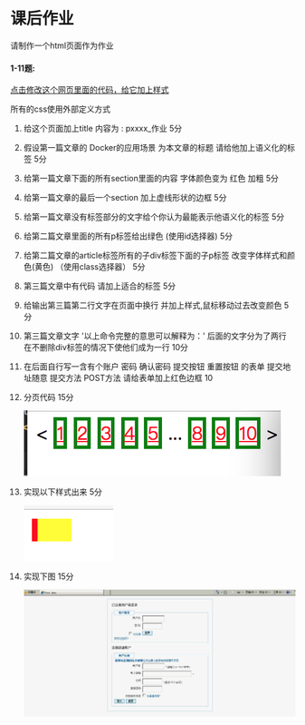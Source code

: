 # 课后作业

请制作一个html页面作为作业




#### 1-11题:
<a href="home_work_css.html">点击修改这个网页里面的代码，给它加上样式</a>

所有的css使用外部定义方式

1. 给这个页面加上title  内容为 : pxxxx_作业    5分
2. 假设第一篇文章的 Docker的应用场景 为本文章的标题 请给他加上语义化的标签  5分
3. 给第一篇文章下面的所有section里面的内容 字体颜色变为 红色 加粗 5分
4. 给第一篇文章的最后一个section 加上虚线形状的边框   5分


5. 给第一篇文章没有标签部分的文字给个你认为最能表示他语义化的标签   5分
6. 给第二篇文章里面的所有p标签给出绿色 (使用id选择器)   5分
7. 给第二篇文章的article标签所有的子div标签下面的子p标签 改变字体样式和颜色(黄色) （使用class选择器）  5分


8. 第三篇文章中有代码 请加上适合的标签  5分
9. 给输出第三篇第二行文字在页面中换行 并加上样式,鼠标移动过去改变颜色 5分
10. 第三篇文章文字  '以上命令完整的意思可以解释为：'  后面的文字分为了两行 在不删除div标签的情况下使他们成为一行 10分


11. 在后面自行写一含有个账户 密码 确认密码 提交按钮 重置按钮 的表单 提交地址随意  提交方法 POST方法 请给表单加上红色边框 10
12. 分页代码 15分

	![](../../pics/css/home_works/2.png)

13. 实现以下样式出来 5分

	![](../../pics/css/home_works/3.png)

14. 实现下图 15分

	![](../../pics/css/home_works/1.png)
